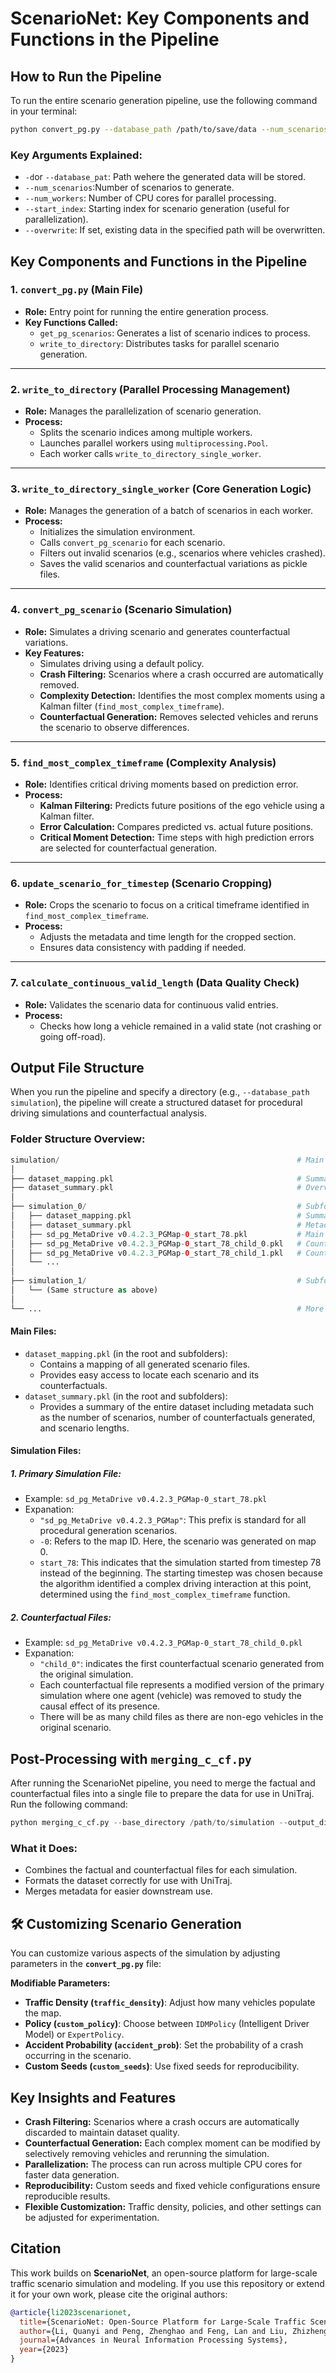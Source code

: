 # ScenarioNet: Key Components and Functions in the Pipeline

## How to Run the Pipeline
To run the entire scenario generation pipeline, use the following command in your terminal:
```bash
python convert_pg.py --database_path /path/to/save/data --num_scenarios 100 --num_workers 8 --start_index 0 --overwrite
```
### Key Arguments Explained:
- `-d`or `--database_pat`: Path wehere the generated data will be stored.
- `--num_scenarios`:Number of scenarios to generate.
- `--num_workers`: Number of CPU cores for parallel processing.
- `--start_index`: Starting index for scenario generation (useful for parallelization).
- `--overwrite`: If set, existing data in the specified path will be overwritten.

## Key Components and Functions in the Pipeline

### **1. `convert_pg.py` (Main File)**

- **Role:** Entry point for running the entire generation process.
- **Key Functions Called:**
   - `get_pg_scenarios`: Generates a list of scenario indices to process.
   - `write_to_directory`: Distributes tasks for parallel scenario generation.

---

### **2. `write_to_directory` (Parallel Processing Management)**

- **Role:** Manages the parallelization of scenario generation.
- **Process:**
   - Splits the scenario indices among multiple workers.
   - Launches parallel workers using `multiprocessing.Pool`.
   - Each worker calls `write_to_directory_single_worker`.

---

### **3. `write_to_directory_single_worker` (Core Generation Logic)**

- **Role:** Manages the generation of a batch of scenarios in each worker.
- **Process:**
   - Initializes the simulation environment.
   - Calls `convert_pg_scenario` for each scenario.
   - Filters out invalid scenarios (e.g., scenarios where vehicles crashed).
   - Saves the valid scenarios and counterfactual variations as pickle files.

---

### **4. `convert_pg_scenario` (Scenario Simulation)**

- **Role:** Simulates a driving scenario and generates counterfactual variations.
- **Key Features:**
   - Simulates driving using a default policy.
   - **Crash Filtering:** Scenarios where a crash occurred are automatically removed.
   - **Complexity Detection:** Identifies the most complex moments using a Kalman filter (`find_most_complex_timeframe`).
   - **Counterfactual Generation:** Removes selected vehicles and reruns the scenario to observe differences.

---

### **5. `find_most_complex_timeframe` (Complexity Analysis)**

- **Role:** Identifies critical driving moments based on prediction error.
- **Process:**
   - **Kalman Filtering:** Predicts future positions of the ego vehicle using a Kalman filter.
   - **Error Calculation:**  Compares predicted vs. actual future positions.
   - **Critical Moment Detection:** Time steps with high prediction errors are selected for counterfactual generation.

---

### **6. `update_scenario_for_timestep` (Scenario Cropping)**

- **Role:** Crops the scenario to focus on a critical timeframe identified in `find_most_complex_timeframe`.
- **Process:**
   - Adjusts the metadata and time length for the cropped section.
   - Ensures data consistency with padding if needed.

---

### **7. `calculate_continuous_valid_length` (Data Quality Check)**

- **Role:** Validates the scenario data for continuous valid entries.
- **Process:**
   - Checks how long a vehicle remained in a valid state (not crashing or going off-road).

## Output File Structure
When you run the pipeline and specify a directory (e.g., `--database_path simulation`), the pipeline will create a structured dataset for procedural driving simulations and counterfactual analysis.

### Folder Structure Overview:
```php
simulation/                                                     # Main output folder
│
├── dataset_mapping.pkl                                         # Summary mapping for all simulations in the dataset
├── dataset_summary.pkl                                         # Overview and metadata for all simulations
│
├── simulation_0/                                               # Subfolder for the first worker's batch of scenarios
│   ├── dataset_mapping.pkl                                     # Summary mapping for this worker's simulations
│   ├── dataset_summary.pkl                                     # Metadata summary for this worker's scenarios
│   ├── sd_pg_MetaDrive v0.4.2.3_PGMap-0_start_78.pkl           # Main scenario file
│   ├── sd_pg_MetaDrive v0.4.2.3_PGMap-0_start_78_child_0.pkl   # Counterfactual file 1
│   ├── sd_pg_MetaDrive v0.4.2.3_PGMap-0_start_78_child_1.pkl   # Counterfactual file 2
│   └── ...                   
│
├── simulation_1/                                               # Subfolder for the second worker's batch of scenarios
│   └── (Same structure as above)
│
└── ...                                                         # More simulation subfolders depending on the number of workers

```
#### **Main Files:**
- `dataset_mapping.pkl` (in the root and subfolders):
    - Contains a mapping of all generated scenario files.
    - Provides easy access to locate each scenario and its counterfactuals.
- `dataset_summary.pkl` (in the root and subfolders):
    - Provides a summary of the entire dataset including metadata such as the number of scenarios, number of counterfactuals generated, and scenario lengths.
#### **Simulation Files:**
##### **1. Primary Simulation File:**
- Example: `sd_pg_MetaDrive v0.4.2.3_PGMap-0_start_78.pkl`
- Expanation: 
    - `"sd_pg_MetaDrive v0.4.2.3_PGMap"`: This prefix is standard for all procedural generation scenarios.
    - `-0`: Refers to the map ID. Here, the scenario was generated on map 0.
    - `start_78`: This indicates that the simulation started from timestep 78 instead of the beginning. The starting timestep was chosen because the algorithm identified a complex driving interaction at this point, determined using the `find_most_complex_timeframe` function.
##### **2. Counterfactual Files:**
- Example: `sd_pg_MetaDrive v0.4.2.3_PGMap-0_start_78_child_0.pkl`
- Expanation: 
    - `"child_0"`: indicates the first counterfactual scenario generated from the original simulation.
    - Each counterfactual file represents a modified version of the primary simulation where one agent (vehicle) was removed to study the causal effect of its presence.
    - There will be as many child files as there are non-ego vehicles in the original scenario.

##  Post-Processing with `merging_c_cf.py`
After running the ScenarioNet pipeline, you need to merge the factual and counterfactual files into a single file to prepare the data for use in UniTraj.
Run the following command:
```python
python merging_c_cf.py --base_directory /path/to/simulation --output_directory /path/to/merged_data
```
### What it Does:
- Combines the factual and counterfactual files for each simulation.
- Formats the dataset correctly for use with UniTraj.
- Merges metadata for easier downstream use.

## 🛠️ Customizing Scenario Generation

You can customize various aspects of the simulation by adjusting parameters in the **`convert_pg.py`** file:

**Modifiable Parameters:**
- **Traffic Density (`traffic_density`)**: Adjust how many vehicles populate the map.
- **Policy (`custom_policy`)**: Choose between `IDMPolicy` (Intelligent Driver Model) or `ExpertPolicy`.
- **Accident Probability (`accident_prob`)**: Set the probability of a crash occurring in the scenario.
- **Custom Seeds (`custom_seeds`)**: Use fixed seeds for reproducibility.

##  Key Insights and Features

-  **Crash Filtering:** Scenarios where a crash occurs are automatically discarded to maintain dataset quality.
-  **Counterfactual Generation:** Each complex moment can be modified by selectively removing vehicles and rerunning the simulation.
-  **Parallelization:** The process can run across multiple CPU cores for faster data generation.
-  **Reproducibility:** Custom seeds and fixed vehicle configurations ensure reproducible results.
-  **Flexible Customization:** Traffic density, policies, and other settings can be adjusted for experimentation.

##  Citation

This work builds on **ScenarioNet**, an open-source platform for large-scale traffic scenario simulation and modeling. If you use this repository or extend it for your own work, please cite the original authors:

```bibtex
@article{li2023scenarionet,
  title={ScenarioNet: Open-Source Platform for Large-Scale Traffic Scenario Simulation and Modeling},
  author={Li, Quanyi and Peng, Zhenghao and Feng, Lan and Liu, Zhizheng and Duan, Chenda and Mo, Wenjie and Zhou, Bolei},
  journal={Advances in Neural Information Processing Systems},
  year={2023}
}
```